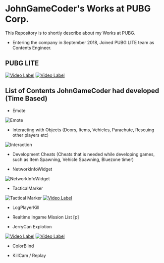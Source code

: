 # JohnGameCoder's Works at PUBG Corp.

This Repository is to shortly describe about my Works at PUBG. 
* Entering the company in September 2018, Joined PUBG LITE team as Contents Engineer.

## PUBG LITE
[![Video Label](http://img.youtube.com/vi/vl4CuBw85f8/0.jpg)](https://youtu.be/vl4CuBw85f8)
[![Video Label](http://img.youtube.com/vi/-oxXpfVK9rY/0.jpg)](https://youtu.be/-oxXpfVK9rY)

## List of Contents JohnGameCoder had developed (Time Based)

* Emote

![Emote](https://user-images.githubusercontent.com/35551084/71655966-b5f2bc00-2d7c-11ea-8d13-852b2daf54b1.jpg)

* Interacting with Objects (Doors, Items, Vehicles, Parachute, Rescuing other players etc)

![Interaction](https://user-images.githubusercontent.com/35551084/71656751-f9025e80-2d7f-11ea-860d-b0b5b328c1ce.jpg)

* Development Cheats 
(Cheats that is needed while developing games, such as  Item Spawning, Vehicle Spawning, Bluezone timer)

* NetworkInfoWidget

![NetworkInfoWidget](https://user-images.githubusercontent.com/35551084/71655537-98245780-2d7a-11ea-8f77-f16c886af218.JPG)
* TacticalMarker

![Tactical Marker](https://user-images.githubusercontent.com/35551084/71655659-1aad1700-2d7b-11ea-9dcd-6ca92152d396.JPG)
[![Video Label](http://img.youtube.com/vi/wUi2X_2ozvM/0.jpg)](https://youtu.be/wUi2X_2ozvM)
* LogPlayerKill

* Realtime Ingame Mission List [p]

* JerryCan Explotion

[![Video Label](http://img.youtube.com/vi/U8yg96qlk1c/0.jpg)](https://youtu.be/U8yg96qlk1c)
[![Video Label](http://img.youtube.com/vi/WHcISFdyFGI/0.jpg)](https://youtu.be/WHcISFdyFGI)

* ColorBlind

* KillCam / Replay
